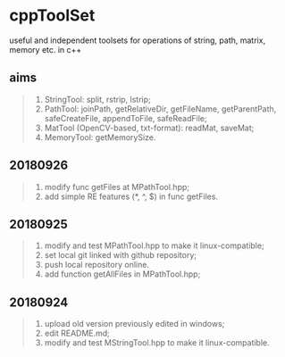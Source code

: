 # cppToolSet
useful and independent toolsets for operations of string, path, matrix, memory etc. in c++

## aims

> 1. StringTool: split, rstrip, lstrip;
> 2. PathTool: joinPath, getRelativeDir, getFileName, getParentPath, safeCreateFile, appendToFile, safeReadFile;
> 3. MatTool (OpenCV-based, txt-format): readMat, saveMat;
> 4. MemoryTool: getMemorySize.

## 20180926

> 1. modify func getFiles at MPathTool.hpp;
> 2. add simple RE features (*, ^, $) in func getFiles.


## 20180925

> 1. modify and test MPathTool.hpp to make it linux-compatible;
> 2. set local git linked with github repository;
> 3. push local repository online.
> 4. add function getAllFiles in MPathTool.hpp;


## 20180924

> 1. upload old version previously edited in windows;
> 2. edit README.md;
> 3. modify and test MStringTool.hpp to make it linux-compatible.
